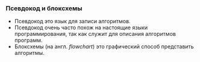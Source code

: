 ### Псевдокод и блоксхемы

* Псевдокод это язык для записи алгоритмов.
* Псевдокод очень часто похож на настоящие языки программирования, так как служит для описания алгоритмов программ.
* Блоксхемы (на англ. _flowchart_) это графический способ представить алгоритмы.

